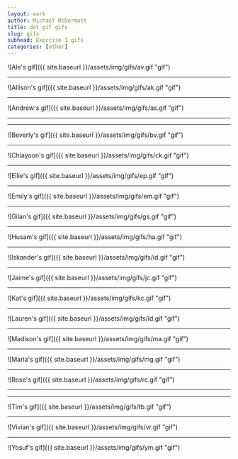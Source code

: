 ```yaml
---
layout: work
author: Michael McDermott
title: dot gif gifs
slug: gifs
subhead: Exercise 1 gifs
categories: [other]
---
```


![Ale's gif]({{ site.baseurl }}/assets/img/gifs/av.gif "gif")

---

![Allison's gif]({{ site.baseurl }}/assets/img/gifs/ak.gif "gif")

---

![Andrew's gif]({{ site.baseurl }}/assets/img/gifs/as.gif "gif")

---

<!-- ![Audrey's gif]({{ site.baseurl }}/assets/img/gifs/ak.gif "gif") -->

---

![Beverly's gif]({{ site.baseurl }}/assets/img/gifs/bv.gif "gif")

---

![Chiayoon's gif]({{ site.baseurl }}/assets/img/gifs/ck.gif "gif")

---

![Ellie's gif]({{ site.baseurl }}/assets/img/gifs/ep.gif "gif")

---

![Emily's gif]({{ site.baseurl }}/assets/img/gifs/em.gif "gif")

---

![Gilan's gif]({{ site.baseurl }}/assets/img/gifs/gs.gif "gif")

---

![Husam's gif]({{ site.baseurl }}/assets/img/gifs/ha.gif "gif")

---

![Iskander's gif]({{ site.baseurl }}/assets/img/gifs/id.gif "gif")

---

![Jaime's gif]({{ site.baseurl }}/assets/img/gifs/jc.gif "gif")

---

![Kat's gif]({{ site.baseurl }}/assets/img/gifs/kc.gif "gif")

---

![Lauren's gif]({{ site.baseurl }}/assets/img/gifs/ld.gif "gif")

---

![Madison's gif]({{ site.baseurl }}/assets/img/gifs/ma.gif "gif")

---

![Maria's gif]({{ site.baseurl }}/assets/img/gifs/mg.gif "gif")

---

![Rose's gif]({{ site.baseurl }}/assets/img/gifs/rc.gif "gif")

---

<!-- ![Sina's gif]({{ site.baseurl }}/assets/img/gifs/se.gif "gif") -->

---

![Tim's gif]({{ site.baseurl }}/assets/img/gifs/tb.gif "gif")

---

![Vivian's gif]({{ site.baseurl }}/assets/img/gifs/vr.gif "gif")

---

![Yosuf's gif]({{ site.baseurl }}/assets/img/gifs/ym.gif "gif")
